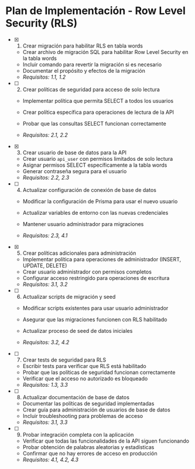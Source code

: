 # Plan de Implementación - Row Level Security (RLS)

- [x] 1. Crear migración para habilitar RLS en tabla words


  - Crear archivo de migración SQL para habilitar Row Level Security en la tabla words
  - Incluir comando para revertir la migración si es necesario
  - Documentar el propósito y efectos de la migración
  - _Requisitos: 1.1, 1.2_



- [ ] 2. Crear políticas de seguridad para acceso de solo lectura
  - Implementar política que permita SELECT a todos los usuarios
  - Crear política específica para operaciones de lectura de la API


  - Probar que las consultas SELECT funcionan correctamente
  - _Requisitos: 2.1, 2.2_

- [x] 3. Crear usuario de base de datos para la API


  - Crear usuario `api_user` con permisos limitados de solo lectura
  - Asignar permisos SELECT específicamente a la tabla words
  - Generar contraseña segura para el usuario
  - _Requisitos: 2.2, 2.3_



- [ ] 4. Actualizar configuración de conexión de base de datos
  - Modificar la configuración de Prisma para usar el nuevo usuario
  - Actualizar variables de entorno con las nuevas credenciales


  - Mantener usuario administrador para migraciones
  - _Requisitos: 2.3, 4.1_

- [x] 5. Crear políticas adicionales para administración


  - Implementar política para operaciones de administrador (INSERT, UPDATE, DELETE)
  - Crear usuario administrador con permisos completos
  - Configurar acceso restringido para operaciones de escritura
  - _Requisitos: 3.1, 3.2_



- [ ] 6. Actualizar scripts de migración y seed
  - Modificar scripts existentes para usar usuario administrador
  - Asegurar que las migraciones funcionen con RLS habilitado



  - Actualizar proceso de seed de datos iniciales
  - _Requisitos: 3.2, 4.2_

- [ ] 7. Crear tests de seguridad para RLS
  - Escribir tests para verificar que RLS está habilitado
  - Probar que las políticas de seguridad funcionan correctamente
  - Verificar que el acceso no autorizado es bloqueado
  - _Requisitos: 1.3, 3.3_

- [ ] 8. Actualizar documentación de base de datos
  - Documentar las políticas de seguridad implementadas
  - Crear guía para administración de usuarios de base de datos
  - Incluir troubleshooting para problemas de acceso
  - _Requisitos: 3.1, 3.3_

- [ ] 9. Probar integración completa con la aplicación
  - Verificar que todas las funcionalidades de la API siguen funcionando
  - Probar obtención de palabras aleatorias y estadísticas
  - Confirmar que no hay errores de acceso en producción
  - _Requisitos: 4.1, 4.2, 4.3_